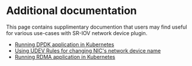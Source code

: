 # Additional documentation
This page contains supplimentary documention that users may find useful for various use-cases with SR-IOV network device plugin.

* [Running DPDK application in Kubernetes](dpdk/)
* [Using UDEV Rules for changing NIC's network device name](udev/)
* [Running RDMA application in Kubernetes](rdma/)
